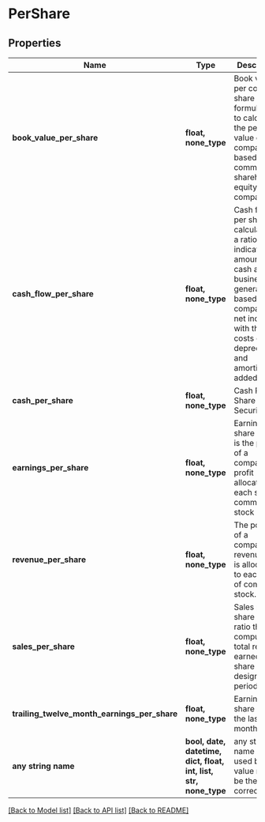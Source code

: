 # PerShare


## Properties
Name | Type | Description | Notes
------------ | ------------- | ------------- | -------------
**book_value_per_share** | **float, none_type** | Book value per common share is a formula used to calculate the per share value of a company based on common shareholders&#39; equity in the company | [optional] 
**cash_flow_per_share** | **float, none_type** | Cash flow per share is calculated as a ratio, indicating the amount of cash a business generates based on a company’s net income with the costs of depreciation and amortization added back | [optional] 
**cash_per_share** | **float, none_type** | Cash Per Share of Security | [optional] 
**earnings_per_share** | **float, none_type** | Earnings per share (EPS) is the portion of a company&#39;s profit allocated to each share of common stock | [optional] 
**revenue_per_share** | **float, none_type** | The portion of a company&#39;s revenue that is allocated to each share of common stock. | [optional] 
**sales_per_share** | **float, none_type** | Sales per share is a ratio that computes the total revenue earned per share over a designated period | [optional] 
**trailing_twelve_month_earnings_per_share** | **float, none_type** | Earnings per share over the last 12 months. | [optional] 
**any string name** | **bool, date, datetime, dict, float, int, list, str, none_type** | any string name can be used but the value must be the correct type | [optional]

[[Back to Model list]](../README.md#documentation-for-models) [[Back to API list]](../README.md#documentation-for-api-endpoints) [[Back to README]](../README.md)


